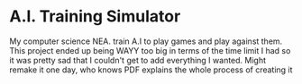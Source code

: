 # A.I. Training Simulator
My computer science NEA. train A.I to play games and play against them. This project ended up being WAYY too big in terms of the time limit I had so it was pretty sad that I couldn't get to add everything I wanted. Might remake it one day, who knows
PDF explains the whole process of creating it
